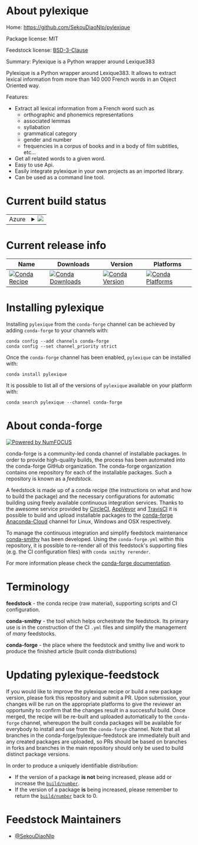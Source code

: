 About pylexique
===============

Home: https://github.com/SekouDiaoNlp/pylexique

Package license: MIT

Feedstock license: [BSD-3-Clause](https://github.com/conda-forge/pylexique-feedstock/blob/master/LICENSE.txt)

Summary: Pylexique is a Python wrapper around Lexique383

Pylexique is a Python wrapper around Lexique383.
It allows to extract lexical information from more than 140 000 French words in an Object Oriented way.

Features:

  - Extract all lexical information from a French word such as
      - orthographic and phonemics representations
      - associated lemmas
      - syllabation
      - grammatical category
      - gender and number
      - frequencies in a corpus of books and in a body of film subtitles, etc…
  - Get all related words to a given word.
  - Easy to use Api.
  - Easily integrate pylexique in your own projects as an imported library.
  - Can be used as a command line tool.


Current build status
====================


<table>
    
  <tr>
    <td>Azure</td>
    <td>
      <details>
        <summary>
          <a href="https://dev.azure.com/conda-forge/feedstock-builds/_build/latest?definitionId=12583&branchName=master">
            <img src="https://dev.azure.com/conda-forge/feedstock-builds/_apis/build/status/pylexique-feedstock?branchName=master">
          </a>
        </summary>
        <table>
          <thead><tr><th>Variant</th><th>Status</th></tr></thead>
          <tbody><tr>
              <td>linux_64_python3.7.____73_pypy</td>
              <td>
                <a href="https://dev.azure.com/conda-forge/feedstock-builds/_build/latest?definitionId=12583&branchName=master">
                  <img src="https://dev.azure.com/conda-forge/feedstock-builds/_apis/build/status/pylexique-feedstock?branchName=master&jobName=linux&configuration=linux_64_python3.7.____73_pypy" alt="variant">
                </a>
              </td>
            </tr><tr>
              <td>linux_64_python3.7.____cpython</td>
              <td>
                <a href="https://dev.azure.com/conda-forge/feedstock-builds/_build/latest?definitionId=12583&branchName=master">
                  <img src="https://dev.azure.com/conda-forge/feedstock-builds/_apis/build/status/pylexique-feedstock?branchName=master&jobName=linux&configuration=linux_64_python3.7.____cpython" alt="variant">
                </a>
              </td>
            </tr><tr>
              <td>linux_64_python3.8.____cpython</td>
              <td>
                <a href="https://dev.azure.com/conda-forge/feedstock-builds/_build/latest?definitionId=12583&branchName=master">
                  <img src="https://dev.azure.com/conda-forge/feedstock-builds/_apis/build/status/pylexique-feedstock?branchName=master&jobName=linux&configuration=linux_64_python3.8.____cpython" alt="variant">
                </a>
              </td>
            </tr><tr>
              <td>linux_64_python3.9.____cpython</td>
              <td>
                <a href="https://dev.azure.com/conda-forge/feedstock-builds/_build/latest?definitionId=12583&branchName=master">
                  <img src="https://dev.azure.com/conda-forge/feedstock-builds/_apis/build/status/pylexique-feedstock?branchName=master&jobName=linux&configuration=linux_64_python3.9.____cpython" alt="variant">
                </a>
              </td>
            </tr><tr>
              <td>osx_64_python3.7.____73_pypy</td>
              <td>
                <a href="https://dev.azure.com/conda-forge/feedstock-builds/_build/latest?definitionId=12583&branchName=master">
                  <img src="https://dev.azure.com/conda-forge/feedstock-builds/_apis/build/status/pylexique-feedstock?branchName=master&jobName=osx&configuration=osx_64_python3.7.____73_pypy" alt="variant">
                </a>
              </td>
            </tr><tr>
              <td>osx_64_python3.7.____cpython</td>
              <td>
                <a href="https://dev.azure.com/conda-forge/feedstock-builds/_build/latest?definitionId=12583&branchName=master">
                  <img src="https://dev.azure.com/conda-forge/feedstock-builds/_apis/build/status/pylexique-feedstock?branchName=master&jobName=osx&configuration=osx_64_python3.7.____cpython" alt="variant">
                </a>
              </td>
            </tr><tr>
              <td>osx_64_python3.8.____cpython</td>
              <td>
                <a href="https://dev.azure.com/conda-forge/feedstock-builds/_build/latest?definitionId=12583&branchName=master">
                  <img src="https://dev.azure.com/conda-forge/feedstock-builds/_apis/build/status/pylexique-feedstock?branchName=master&jobName=osx&configuration=osx_64_python3.8.____cpython" alt="variant">
                </a>
              </td>
            </tr><tr>
              <td>osx_64_python3.9.____cpython</td>
              <td>
                <a href="https://dev.azure.com/conda-forge/feedstock-builds/_build/latest?definitionId=12583&branchName=master">
                  <img src="https://dev.azure.com/conda-forge/feedstock-builds/_apis/build/status/pylexique-feedstock?branchName=master&jobName=osx&configuration=osx_64_python3.9.____cpython" alt="variant">
                </a>
              </td>
            </tr><tr>
              <td>win_64_python3.7.____cpython</td>
              <td>
                <a href="https://dev.azure.com/conda-forge/feedstock-builds/_build/latest?definitionId=12583&branchName=master">
                  <img src="https://dev.azure.com/conda-forge/feedstock-builds/_apis/build/status/pylexique-feedstock?branchName=master&jobName=win&configuration=win_64_python3.7.____cpython" alt="variant">
                </a>
              </td>
            </tr><tr>
              <td>win_64_python3.8.____cpython</td>
              <td>
                <a href="https://dev.azure.com/conda-forge/feedstock-builds/_build/latest?definitionId=12583&branchName=master">
                  <img src="https://dev.azure.com/conda-forge/feedstock-builds/_apis/build/status/pylexique-feedstock?branchName=master&jobName=win&configuration=win_64_python3.8.____cpython" alt="variant">
                </a>
              </td>
            </tr><tr>
              <td>win_64_python3.9.____cpython</td>
              <td>
                <a href="https://dev.azure.com/conda-forge/feedstock-builds/_build/latest?definitionId=12583&branchName=master">
                  <img src="https://dev.azure.com/conda-forge/feedstock-builds/_apis/build/status/pylexique-feedstock?branchName=master&jobName=win&configuration=win_64_python3.9.____cpython" alt="variant">
                </a>
              </td>
            </tr>
          </tbody>
        </table>
      </details>
    </td>
  </tr>
</table>

Current release info
====================

| Name | Downloads | Version | Platforms |
| --- | --- | --- | --- |
| [![Conda Recipe](https://img.shields.io/badge/recipe-pylexique-green.svg)](https://anaconda.org/conda-forge/pylexique) | [![Conda Downloads](https://img.shields.io/conda/dn/conda-forge/pylexique.svg)](https://anaconda.org/conda-forge/pylexique) | [![Conda Version](https://img.shields.io/conda/vn/conda-forge/pylexique.svg)](https://anaconda.org/conda-forge/pylexique) | [![Conda Platforms](https://img.shields.io/conda/pn/conda-forge/pylexique.svg)](https://anaconda.org/conda-forge/pylexique) |

Installing pylexique
====================

Installing `pylexique` from the `conda-forge` channel can be achieved by adding `conda-forge` to your channels with:

```
conda config --add channels conda-forge
conda config --set channel_priority strict
```

Once the `conda-forge` channel has been enabled, `pylexique` can be installed with:

```
conda install pylexique
```

It is possible to list all of the versions of `pylexique` available on your platform with:

```
conda search pylexique --channel conda-forge
```


About conda-forge
=================

[![Powered by NumFOCUS](https://img.shields.io/badge/powered%20by-NumFOCUS-orange.svg?style=flat&colorA=E1523D&colorB=007D8A)](http://numfocus.org)

conda-forge is a community-led conda channel of installable packages.
In order to provide high-quality builds, the process has been automated into the
conda-forge GitHub organization. The conda-forge organization contains one repository
for each of the installable packages. Such a repository is known as a *feedstock*.

A feedstock is made up of a conda recipe (the instructions on what and how to build
the package) and the necessary configurations for automatic building using freely
available continuous integration services. Thanks to the awesome service provided by
[CircleCI](https://circleci.com/), [AppVeyor](https://www.appveyor.com/)
and [TravisCI](https://travis-ci.com/) it is possible to build and upload installable
packages to the [conda-forge](https://anaconda.org/conda-forge)
[Anaconda-Cloud](https://anaconda.org/) channel for Linux, Windows and OSX respectively.

To manage the continuous integration and simplify feedstock maintenance
[conda-smithy](https://github.com/conda-forge/conda-smithy) has been developed.
Using the ``conda-forge.yml`` within this repository, it is possible to re-render all of
this feedstock's supporting files (e.g. the CI configuration files) with ``conda smithy rerender``.

For more information please check the [conda-forge documentation](https://conda-forge.org/docs/).

Terminology
===========

**feedstock** - the conda recipe (raw material), supporting scripts and CI configuration.

**conda-smithy** - the tool which helps orchestrate the feedstock.
                   Its primary use is in the construction of the CI ``.yml`` files
                   and simplify the management of *many* feedstocks.

**conda-forge** - the place where the feedstock and smithy live and work to
                  produce the finished article (built conda distributions)


Updating pylexique-feedstock
============================

If you would like to improve the pylexique recipe or build a new
package version, please fork this repository and submit a PR. Upon submission,
your changes will be run on the appropriate platforms to give the reviewer an
opportunity to confirm that the changes result in a successful build. Once
merged, the recipe will be re-built and uploaded automatically to the
`conda-forge` channel, whereupon the built conda packages will be available for
everybody to install and use from the `conda-forge` channel.
Note that all branches in the conda-forge/pylexique-feedstock are
immediately built and any created packages are uploaded, so PRs should be based
on branches in forks and branches in the main repository should only be used to
build distinct package versions.

In order to produce a uniquely identifiable distribution:
 * If the version of a package **is not** being increased, please add or increase
   the [``build/number``](https://docs.conda.io/projects/conda-build/en/latest/resources/define-metadata.html#build-number-and-string).
 * If the version of a package **is** being increased, please remember to return
   the [``build/number``](https://docs.conda.io/projects/conda-build/en/latest/resources/define-metadata.html#build-number-and-string)
   back to 0.

Feedstock Maintainers
=====================

* [@SekouDiaoNlp](https://github.com/SekouDiaoNlp/)

